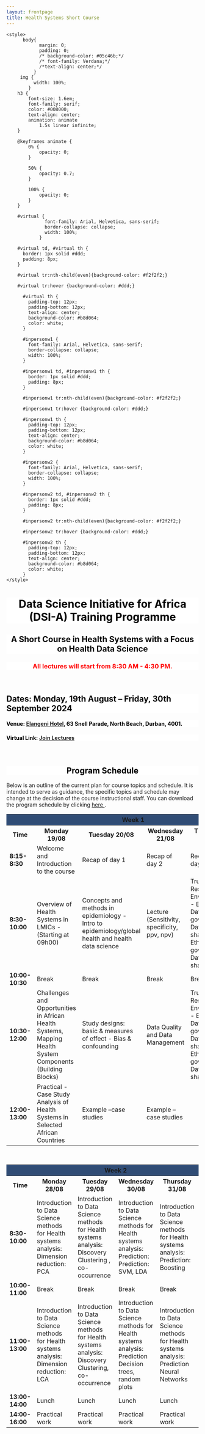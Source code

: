 ```yaml
---
layout: frontpage
title: Health Systems Short Course
---
```


<html lang="en">
  
<head>
    <meta charset="UTF-8">
     <meta name="viewport" content="width=device-width, initial-scale=1.0"> 

  <meta http-equiv='cache-control' content='no-cache'> 
  <meta http-equiv='expires' content='0'> 
  <meta http-equiv='pragma' content='no-cache'>
  
    <style>
          body{
                margin: 0;
                padding: 0;
                /* background-color: #05c46b;*/
                /* font-family: Verdana;*/
                /*text-align: center;*/
              }
         img {
              width: 100%;
            }
        h3 {
            font-size: 1.6em;
            font-family: serif;
            color: #008000;
            text-align: center;
            animation: animate 
                1.5s linear infinite;
        }
  
        @keyframes animate {
            0% {
                opacity: 0;
            }
  
            50% {
                opacity: 0.7;
            }
  
            100% {
                opacity: 0;
            }
        }
      
        #virtual {
                  font-family: Arial, Helvetica, sans-serif;
                  border-collapse: collapse;
                  width: 100%;
                }

        #virtual td, #virtual th {
          border: 1px solid #ddd;
          padding: 8px;
        }

        #virtual tr:nth-child(even){background-color: #f2f2f2;}

        #virtual tr:hover {background-color: #ddd;}

          #virtual th {
            padding-top: 12px;
            padding-bottom: 12px;
            text-align: center;
            background-color: #b8d064;
            color: white;
          }

          #inpersonw1 {
            font-family: Arial, Helvetica, sans-serif;
            border-collapse: collapse;
            width: 100%;
          }

          #inpersonw1 td, #inpersonw1 th {
            border: 1px solid #ddd;
            padding: 8px;
          }

          #inpersonw1 tr:nth-child(even){background-color: #f2f2f2;}

          #inpersonw1 tr:hover {background-color: #ddd;}

          #inpersonw1 th {
            padding-top: 12px;
            padding-bottom: 12px;
            text-align: center;
            background-color: #b8d064;
            color: white;
          }

          #inpersonw2 {
            font-family: Arial, Helvetica, sans-serif;
            border-collapse: collapse;
            width: 100%;
          }

          #inpersonw2 td, #inpersonw2 th {
            border: 1px solid #ddd;
            padding: 8px;
          }

          #inpersonw2 tr:nth-child(even){background-color: #f2f2f2;}

          #inpersonw2 tr:hover {background-color: #ddd;}

          #inpersonw2 th {
            padding-top: 12px;
            padding-bottom: 12px;
            text-align: center;
            background-color: #b8d064;
            color: white;
          }
    </style>
</head>
  
<body>
  


<h1 style="background-color:white; color:black; text-align: center;"> Data Science Initiative for Africa (DSI-A) Training Programme </h1>

<h2 style="background-color:white; color:black; text-align: center;"> A Short Course in Health Systems with a Focus on Health Data Science </h2>


<h3 style="background-color:white; color:Red; text-align: center;"> All lectures will start from 8:30 AM - 4:30 PM. </h3> <br>

<!-- <h2 style="background-color:white; color:black; text-align: left;"> Virtual BootCamp: 19 – 23 June 2023 </h2> -->
<!-- <h4 style="background-color:white; color:black; text-align: left;"> Please use the following link: <a href="https://ukzn.zoom.us/j/98032587955?pwd=TnkzUHpvc0txMTA1WWViNVZseTVEdz09" target="_blank"><span style="text-align:center">ZOOM LINK</span></a>. </h4> -->

<h2 style="background-color:white; color:black; text-align: left;"> Dates: Monday, 19th August – Friday, 30th September 2024 </h2> 
<h4 style="background-color:white; color:black; text-align: left;"> Venue: <a href="https://www.southernsun.com/southern-sun-elangeni-maharani" target="_blank"><span style="text-align:center">Elangeni Hotel</span></a>, 63 Snell Parade, North Beach, Durban, 4001. </h4>
<h4 style="background-color:white; color:black; text-align: left;"> Virtual Link: <a href="https://ukzn.zoom.us/j/95874007508?pwd=lGC5gyTCriQwg4tNKvmPIkHYWfFUu1.1" target="_blank"><span style="text-align:center">Join Lectures</span></a> </h4> <br>

<!-- <a href="https://www.southernsun.com/southern-sun-elangeni-maharani" target="_blank"><span style="text-align:center">Elangeni Hotel</span></a>, 63 Snell Parade, North Beach, Durban, 4001. -->

<h2 style="background-color:white; color:black; text-align: center;"> Program Schedule </h2>

Below is an outline of the current plan for course topics and schedule. It is intended to serve as guidance, the specific topics and schedule may change at the decision of the course instructional staff. You can download the program schedule by clicking <a href="https://hscourseukzn.github.io/PDFLectures/Health systems programme_final.pdf" download> here </a>. <br>




<!--
<h2>Virtual BootCamp</h2>

<table id="virtual">
  <tr>
    <th><b>Date</b></th>
    <th><b>Type</b></th>
    <th><b>Topic</b></th>
    <th><b>Facilitator(s)</b></th>
  </tr>
  <tr>
    <td><b>Monday, 19 June 2023</b></td>
    <td>Lecture</td>
    <td>Introduction to epidemiology/global health and health data science</td>
    <td>Dr. Palwasha Khan & Dr. Stephen Olivier</td>
  </tr>
  <tr>
    <td><b>Tuesday, 20 June 2023</b></td>
    <td>Lecture</td>
    <td>Introduction to epidemiology/global health and health data science</td>
    <td>Dr. Palwasha Khan & Dr. Stephen Olivier</td>
  </tr>
  <tr>
    <td><b>Wednesday, 21 June 2023</b></td>
    <td>Lecture</td>
    <td>Introduction to Python and Jupyter Notebooks</td>
    <td>Dr. Mandlenkosi Gwetu & Dr. Kennedy Chengeta</td>
  </tr>
  <tr>
    <td><b>Thursday, 22 June 2023</b></td>
    <td>Lecture</td>
    <td>Introduction to Python and Jupyter Notebooks</td>
    <td>Dr. Mandlenkosi Gwetu & Dr. Kennedy Chengeta</td>
  </tr>
  <tr>
    <td><b>Friday, 23 June 2023</b></td>
    <td>Lecture</td>
    <td>Introduction to Python and Jupyter Notebooks</td>
    <td>Dr. Mandlenkosi Gwetu & Dr. Kennedy Chengeta</td>
  </tr>
</table>

<br>

-->








<!-- <h2>In-person Lectures</h2> -->

<table id="inpersonw1">
  <tr>
    <th colspan="7" style="background-color: #304C75;"><b><b><b><b>Week 1</b></b></b></b></th>
  </tr>
  <tr>
    <th>Time</th>
    <th><b>Monday 19/08</b></th>
    <th><b>Tuesday 20/08</b></th>
    <th><b>Wednesday 21/08</b></th>
    <th><b>Thursday 22/08</b></th>
    <th><b>Friday 23/08</b></th>
  </tr>
  <!-- <tr>
    <td><b>Facilitator(s)</b></td>
    <td>Santiago, Sandra</td>
    <td>Santiago, Sandra, Mandla</td>
    <td> Santiago, Sandra, Mohanad </td>
    <td>Santiago, Sandra, Mohanad</td>
    <td>Santiago, Sandra, Mohanad</td>
    <td>Santiago, Sandra, Mohanad</td>
  </tr> -->

  <tr>
    <td><b>8:15-8:30</b></td>
    <td>Welcome and Introduction to the course</td>
    <td>Recap of day 1</td>
    <td>Recap of day 2</td>
    <td>Recap of day 3</td>
    <td> Recap of day 4 </td>
  </tr>
  <tr>
    <td><b>8:30-10:00</b></td>
    <td>Overview of Health Systems in LMICs -  (Starting at 09h00)</td>
    <td>Concepts and methods in epidemiology - Intro to epidemiology/global health and health data science</td>
    <td>Lecture (Sensitivity, specificity, ppv, npv)</td>
    <td>Trusted Research Environment - Ethics, Data governance, Data sharing Ethics, Data governance, Data sharing</td>
    <td> Directed Acyclic Graphs (DAGs) </td>
  </tr>
  <tr>
    <td class="tg-amwm"><b>10:00-10:30</b></td>
    <td class="tg-0lax">Break</td>
    <td class="tg-0lax">Break</td>
    <td class="tg-0lax">Break</td>
    <td class="tg-0lax">Break</td>
    <td class="tg-0lax">Break</td>
  </tr>
  <tr>
    <td class="tg-amwm"><b>10:30-12:00</b></td>
    <td class="tg-0lax">Challenges and Opportunities in African Health Systems, Mapping Health System Components
(Building Blocks)</td>
    <td class="tg-0lax">Study designs: basic & measures of effect - Bias & confounding</td>
    <td class="tg-0lax">Data Quality and Data Management</td>
    <td class="tg-0lax">Trusted Research Environment - Ethics, Data governance, Data sharing Ethics, Data governance, Data sharing</td>
    <td class="tg-0lax"> </td>
  </tr>
  
  <tr>
    <td class="tg-amwm"><b>12:00-13:00</b></td>
    <td class="tg-0lax">Practical - Case Study Analysis of Health Systems in Selected African Countries</td>
    <td class="tg-0lax">Example –case studies</td>
    <td class="tg-0lax">Example –case studies</td>
    <td class="tg-0lax"> </td>
    <td class="tg-0lax"> </td>
  </tr>
  
</table>

<br>










<table id="inpersonw2">
  <tr>
    <th colspan="6" style="background-color: #304C75;"><b><b><b><b>Week 2</b></b></b></b></th>
  </tr>
  <tr>
    <th class="tg-amwm"><b>Time</b></th>
    <th class="tg-amwm"><b>Monday 28/08</b></th>
    <th class="tg-amwm"><b>Tuesday 29/08</b></th>
    <th class="tg-amwm"><b>Wednesday 30/08</b></th>
    <th class="tg-amwm"><b>Thursday 31/08</b></th>
    <th class="tg-amwm"><b>Friday 01/09</b></th>
  </tr>
  <!-- <tr>
    <td><b>Facilitator(s)</b></td>
    <td>Santiago, Sandra, Mandla, Kennedy</td>
    <td>Santiago, Sandra, Mandla, Kennedy</td>
    <td> Santiago, Sandra, Mandla, Kennedy </td>
    <td>Santiago, Sandra, Mohanad, Gabriel </td>
    <td>Santiago, Sandra, Mohanad, Gabriel </td>
  </tr> -->
  
  
  
  <tr>
    <td class="tg-amwm"><b>8:30-10:00</b></td>
    <td class="tg-0lax">Introduction to Data Science methods for Health systems analysis: Dimension reduction: PCA</td>
    <td class="tg-0lax">Introduction to Data Science methods for Health systems analysis: Discovery Clustering , co-occurrence</td>
    <td class="tg-0lax">Introduction to Data Science methods for Health systems analysis: Prediction: Prediction: SVM, LDA</td>
    <td class="tg-0lax">Introduction to Data Science methods for Health systems analysis: Prediction: Boosting</td>
    <td class="tg-0lax">Wrap up and closure</td>
  </tr>
  <tr>
    <td class="tg-amwm"><b>10:00-11:00</b></td>
    <td class="tg-0lax">Break</td>
    <td class="tg-0lax">Break</td>
    <td class="tg-0lax">Break</td>
    <td class="tg-0lax">Break</td>
    <td class="tg-0lax">Break</td>
  </tr>
  <tr>
    <td class="tg-amwm"><b>11:00-13:00</b></td>
    <td class="tg-0lax">Introduction to Data Science methods for Health systems analysis: Dimension reduction: LCA</td>
    <td class="tg-0lax">Introduction to Data Science methods for Health systems analysis: Discovery Clustering, co-occurrence </td>
    <td class="tg-0lax">Introduction to Data Science methods for Health systems analysis: Prediction Decision trees, random plots </td>
    <td class="tg-0lax">Introduction to Data Science methods for Health systems analysis: Prediction Neural Networks</td>
    <td class="tg-0lax"></td>
  </tr>
  <tr>
    <td class="tg-amwm"><b>13:00-14:00</b></td>
    <td class="tg-0lax">Lunch</td>
    <td class="tg-0lax">Lunch</td>
    <td class="tg-0lax">Lunch</td>
    <td class="tg-0lax">Lunch</td>
    <td class="tg-0lax">Lunch</td>
  </tr>
  <tr> 
    <td class="tg-amwm"><b>14:00-16:00</b></td>
    <td class="tg-0lax">Practical work</td>
    <td class="tg-0lax">Practical work</td>
    <td class="tg-0lax">Practical work</td>
    <td class="tg-0lax">Practical work</td>
    <td class="tg-0lax"></td>
  </tr>
  
</table>

</body>
</html>





